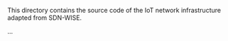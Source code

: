 
This directory contains the source code of the IoT network infrastructure adapted from SDN-WISE.

...
